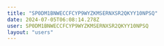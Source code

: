 ```yaml
---
title: "SP0DM1BNWECCFCYP9WYZKMSERNXSR2QKYY10NPSQ"
date: 2024-07-05T06:08:14.278Z
user: SP0DM1BNWECCFCYP9WYZKMSERNXSR2QKYY10NPSQ
layout: "users"
---
```

    
